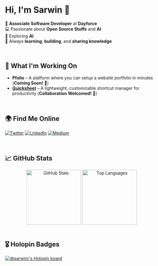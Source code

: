 # **Hi, I'm Sarwin 👋**

🚀 **Associate Software Developer** at **Dayforce**  
💻 Passionate about **Open Source Stuffs** and **AI**  
🌱 Exploring **AI**  
🎯 Always **learning**, **building**, and **sharing knowledge**  

<br />

## 🔧 **What I'm Working On**
- **Pfolio** – A platform where you can setup a website portfolio in minutes (**Coming Soon!** 🚀)  
- **[Quicksheet](https://github.com/SarwinR/quicksheet)** – A lightweight, customizable shortcut manager for productivity (**Collaboration Welcomed!** 🤝)

<br />

## 🌍 **Find Me Online**
[![Twitter](https://img.shields.io/badge/Twitter-%231DA1F2.svg?style=for-the-badge&logo=twitter&logoColor=white)](https://twitter.com/sarwinwastaken) 
[![LinkedIn](https://img.shields.io/badge/LinkedIn-%230077B5.svg?style=for-the-badge&logo=linkedin&logoColor=white)](https://linkedin.com/in/sarwinr) 
[![Medium](https://img.shields.io/badge/Medium-%23000000.svg?style=for-the-badge&logo=medium&logoColor=white)](https://medium.com/@sarwinr) 

<br />

## 📈 **GitHub Stats**
<div align="center">  
  <img height="180em" src="https://github-readme-stats.vercel.app/api?username=sarwinr&show_icons=true&theme=tokyonight&count_private=true" alt="GitHub Stats" />  
  <img height="180em" src="https://github-readme-stats.vercel.app/api/top-langs/?username=sarwinr&layout=compact&theme=tokyonight&count_private=true" alt="Top Languages" />  
</div>  

<br />

## 🎖 **Holopin Badges**
[![@sarwinr's Holopin board](https://holopin.io/api/user/board?user=sarwinr)](https://holopin.io/@sarwinr)  

